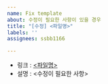 ```yaml
---
name: Fix template
about: 수정이 필요한 사항이 있을 경우
title: "[수정] <파일명>"
labels: ''
assignees: ssbb1166

---
```


- 링크 : [<파일명>](../tree/main/<URL>)
- 설명 : <수정이 필요한 사항>
